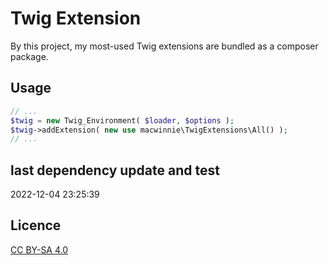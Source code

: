 # Twig Extension

By this project, my most-used Twig extensions are bundled as a composer package.

## Usage

```php
// ...
$twig = new Twig_Environment( $loader, $options );
$twig->addExtension( new use macwinnie\TwigExtensions\All() );
// ...
```

## last dependency update and test

2022-12-04 23:25:39

## Licence

[CC BY-SA 4.0](https://creativecommons.org/licenses/by-sa/4.0/deed.en)
